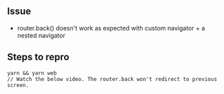 ## Issue

- router.back() doesn't work as expected with custom navigator + a nested navigator

## Steps to repro

```
yarn && yarn web
// Watch the below video. The router.back won't redirect to previous screen.
```
